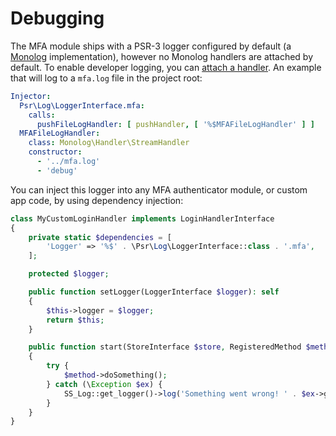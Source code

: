 # Debugging

The MFA module ships with a PSR-3 logger configured by default (a [Monolog](https://github.com/Seldaek/monolog/)
implementation), however no Monolog handlers are attached by default. To enable developer logging, you can
[attach a handler](https://docs.silverstripe.org/en/4/developer_guides/debugging/error_handling/#configuring-error-logging).
An example that will log to a `mfa.log` file in the project root:

```yaml
Injector:
  Psr\Log\LoggerInterface.mfa:
    calls:
      pushFileLogHandler: [ pushHandler, [ '%$MFAFileLogHandler' ] ]
  MFAFileLogHandler:
    class: Monolog\Handler\StreamHandler
    constructor:
      - '../mfa.log'
      - 'debug'
```

You can inject this logger into any MFA authenticator module, or custom app code, by using dependency injection:

```php
class MyCustomLoginHandler implements LoginHandlerInterface
{
    private static $dependencies = [
        'Logger' => '%$' . \Psr\Log\LoggerInterface::class . '.mfa',
    ];

    protected $logger;

    public function setLogger(LoggerInterface $logger): self
    {
        $this->logger = $logger;
        return $this;
    }

    public function start(StoreInterface $store, RegisteredMethod $method): array
    {
        try {
            $method->doSomething();
        } catch (\Exception $ex) {
            SS_Log::get_logger()->log('Something went wrong! ' . $ex->getMessage(), $ex->getTrace(), SS_Log::DEBUG);
        }
    }
}
```
